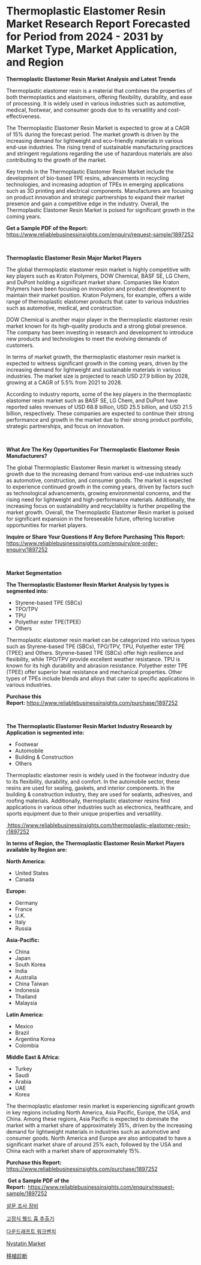 <p><h1>Thermoplastic Elastomer Resin Market Research Report Forecasted for Period from 2024 -  2031 by Market Type, Market Application, and Region</h1></p><p><strong>Thermoplastic Elastomer Resin Market Analysis and Latest Trends</strong></p>
<p><p>Thermoplastic elastomer resin is a material that combines the properties of both thermoplastics and elastomers, offering flexibility, durability, and ease of processing. It is widely used in various industries such as automotive, medical, footwear, and consumer goods due to its versatility and cost-effectiveness.</p><p>The Thermoplastic Elastomer Resin Market is expected to grow at a CAGR of 15% during the forecast period. The market growth is driven by the increasing demand for lightweight and eco-friendly materials in various end-use industries. The rising trend of sustainable manufacturing practices and stringent regulations regarding the use of hazardous materials are also contributing to the growth of the market.</p><p>Key trends in the Thermoplastic Elastomer Resin Market include the development of bio-based TPE resins, advancements in recycling technologies, and increasing adoption of TPEs in emerging applications such as 3D printing and electrical components. Manufacturers are focusing on product innovation and strategic partnerships to expand their market presence and gain a competitive edge in the industry. Overall, the Thermoplastic Elastomer Resin Market is poised for significant growth in the coming years.</p></p>
<p><strong>Get a Sample PDF of the Report:&nbsp;</strong> <a href="https://www.reliablebusinessinsights.com/enquiry/request-sample/1897252">https://www.reliablebusinessinsights.com/enquiry/request-sample/1897252</a></p>
<p>&nbsp;</p>
<p><strong>Thermoplastic Elastomer Resin Major Market Players</strong></p>
<p><p>The global thermoplastic elastomer resin market is highly competitive with key players such as Kraton Polymers, DOW Chemical, BASF SE, LG Chem, and DuPont holding a significant market share. Companies like Kraton Polymers have been focusing on innovation and product development to maintain their market position. Kraton Polymers, for example, offers a wide range of thermoplastic elastomer products that cater to various industries such as automotive, medical, and construction.</p><p>DOW Chemical is another major player in the thermoplastic elastomer resin market known for its high-quality products and a strong global presence. The company has been investing in research and development to introduce new products and technologies to meet the evolving demands of customers.</p><p>In terms of market growth, the thermoplastic elastomer resin market is expected to witness significant growth in the coming years, driven by the increasing demand for lightweight and sustainable materials in various industries. The market size is projected to reach USD 27.9 billion by 2028, growing at a CAGR of 5.5% from 2021 to 2028.</p><p>According to industry reports, some of the key players in the thermoplastic elastomer resin market such as BASF SE, LG Chem, and DuPont have reported sales revenues of USD 68.8 billion, USD 25.5 billion, and USD 21.5 billion, respectively. These companies are expected to continue their strong performance and growth in the market due to their strong product portfolio, strategic partnerships, and focus on innovation.</p></p>
<p>&nbsp;</p>
<p><strong>What Are The Key Opportunities For Thermoplastic Elastomer Resin Manufacturers?</strong></p>
<p><p>The global Thermoplastic Elastomer Resin market is witnessing steady growth due to the increasing demand from various end-use industries such as automotive, construction, and consumer goods. The market is expected to experience continued growth in the coming years, driven by factors such as technological advancements, growing environmental concerns, and the rising need for lightweight and high-performance materials. Additionally, the increasing focus on sustainability and recyclability is further propelling the market growth. Overall, the Thermoplastic Elastomer Resin market is poised for significant expansion in the foreseeable future, offering lucrative opportunities for market players.</p></p>
<p><strong>Inquire or Share Your Questions If Any Before Purchasing This Report:</strong> <a href="https://www.reliablebusinessinsights.com/enquiry/pre-order-enquiry/1897252">https://www.reliablebusinessinsights.com/enquiry/pre-order-enquiry/1897252</a></p>
<p>&nbsp;</p>
<p><strong>Market Segmentation</strong></p>
<p><strong>The Thermoplastic Elastomer Resin Market Analysis by types is segmented into:</strong></p>
<p><ul><li>Styrene-based TPE (SBCs)</li><li>TPO/TPV</li><li>TPU</li><li>Polyether ester TPE(TPEE)</li><li>Others</li></ul></p>
<p><p>Thermoplastic elastomer resin market can be categorized into various types such as Styrene-based TPE (SBCs), TPO/TPV, TPU, Polyether ester TPE (TPEE) and Others. Styrene-based TPE (SBCs) offer high resilience and flexibility, while TPO/TPV provide excellent weather resistance. TPU is known for its high durability and abrasion resistance. Polyether ester TPE (TPEE) offer superior heat resistance and mechanical properties. Other types of TPEs include blends and alloys that cater to specific applications in various industries.</p></p>
<p><strong>Purchase this Report:&nbsp;</strong><a href="https://www.reliablebusinessinsights.com/purchase/1897252">https://www.reliablebusinessinsights.com/purchase/1897252</a></p>
<p>&nbsp;</p>
<p><strong>The Thermoplastic Elastomer Resin Market Industry Research by Application is segmented into:</strong></p>
<p><ul><li>Footwear</li><li>Automobile</li><li>Building & Construction</li><li>Others</li></ul></p>
<p><p>Thermoplastic elastomer resin is widely used in the footwear industry due to its flexibility, durability, and comfort. In the automobile sector, these resins are used for sealing, gaskets, and interior components. In the building & construction industry, they are used for sealants, adhesives, and roofing materials. Additionally, thermoplastic elastomer resins find applications in various other industries such as electronics, healthcare, and sports equipment due to their unique properties and versatility.</p></p>
<p><a href="https://www.reliablebusinessinsights.com/thermoplastic-elastomer-resin-r1897252">&nbsp;https://www.reliablebusinessinsights.com/thermoplastic-elastomer-resin-r1897252</a></p>
<p><strong>In terms of Region, the Thermoplastic Elastomer Resin Market Players available by Region are:</strong></p>
<p>
    <p> <strong> North America: </strong>
        <ul>
            <li>United States</li>
            <li>Canada</li>
        </ul>
        </p> 
    <p> <strong> Europe: </strong>
        <ul>
            <li>Germany</li>
            <li>France</li>
            <li>U.K.</li>
            <li>Italy</li>
            <li>Russia</li>
        </ul>
        </p> 
    <p> <strong> Asia-Pacific: </strong>
        <ul>
            <li>China</li>
            <li>Japan</li>
            <li>South Korea</li>
            <li>India</li>
            <li>Australia</li>
            <li>China Taiwan</li>
            <li>Indonesia</li>
            <li>Thailand</li>
            <li>Malaysia</li>
        </ul>
        </p> 
    <p> <strong> Latin America: </strong>
        <ul>
            <li>Mexico</li>
            <li>Brazil</li>
            <li>Argentina Korea</li>
            <li>Colombia</li>
        </ul>
        </p> 
    <p> <strong> Middle East & Africa: </strong>
        <ul>
            <li>Turkey</li>
            <li>Saudi</li>
            <li>Arabia</li>
            <li>UAE</li>
            <li>Korea</li>
        </ul>
    </p>
    </p>
<p><p>The thermoplastic elastomer resin market is experiencing significant growth in key regions including North America, Asia Pacific, Europe, the USA, and China. Among these regions, Asia Pacific is expected to dominate the market with a market share of approximately 35%, driven by the increasing demand for lightweight materials in industries such as automotive and consumer goods. North America and Europe are also anticipated to have a significant market share of around 25% each, followed by the USA and China each with a market share of approximately 15%.</p></p>
<p><strong>Purchase this Report: </strong><a href="https://www.reliablebusinessinsights.com/purchase/1897252">https://www.reliablebusinessinsights.com/purchase/1897252</a></p>
<p>&nbsp;<strong>Get a Sample PDF of the Report:&nbsp;&nbsp;</strong><a href="https://www.reliablebusinessinsights.com/enquiry/request-sample/1897252">https://www.reliablebusinessinsights.com/enquiry/request-sample/1897252</a></p>
<p><strong></strong></p>
<p><p><a href="https://github.com/naiemislamrayan2/Market-Research-Report-List-1/blob/main/5899916140787.md">설문 조사 장비</a></p><p><a href="https://medium.com/@basmakahin54/%EC%A0%95%EC%A7%80-%EC%9A%A9%EC%A0%91-%EC%97%B0%EA%B8%B0-%EC%B6%94%EC%B6%9C%EA%B8%B0-%EC%8B%9C%EC%9E%A5-%EB%8F%99%ED%96%A5-%EB%B0%8F-%EB%B6%84%EC%84%9D-%EB%AF%B8%EB%9E%98-%EC%84%B1%EC%9E%A5%EC%9D%84-%EC%9C%84%ED%95%9C-%EA%B8%B0%ED%9A%8C-%EB%B0%8F-%EB%8F%84%EC%A0%84-2024-2031-75f454940e47">고정식 웰드 흄 추출기</a></p><p><a href="https://medium.com/@salennagilmor1/%EB%8B%A4%EC%9A%B4%EB%93%9C%EB%9E%98%ED%94%84%ED%8A%B8-%EC%9B%8C%ED%81%AC-%EB%B2%A4%EC%B9%98-%EC%8B%9C%EC%9E%A5-%EB%B3%B4%EA%B3%A0%EC%84%9C-%EC%A0%9C%ED%92%88-%EC%9C%A0%ED%98%95-%ED%95%84%ED%84%B0-%ED%8F%AC%ED%95%A8-%ED%95%84%ED%84%B0-%EB%AF%B8%ED%8F%AC%ED%95%A8-%EC%B5%9C%EC%A2%85-%EC%82%AC%EC%9A%A9%EC%B2%98-%EC%9A%A9%EC%A0%91-%EA%B7%B8%EB%9D%BC%EC%9D%B8%EB%94%A9-%ED%94%8C%EB%9D%BC%EC%A6%88%EB%A7%88-%EC%BB%A4%ED%8C%85-%EA%B8%B0%ED%83%80-%EA%B7%B8%EB%A6%AC%EA%B3%A0-%EC%A7%80%EC%97%AD-2024%EB%85%84-2031%EB%85%84-f99e51a17318">다운드래프트 워크벤치</a></p><p><a href="https://github.com/gcimaudf65/Market-Research-Report-List-1/blob/main/nystatin-market.md">Nystatin Market</a></p><p><a href="https://github.com/MacyOrn/Market-Research-Report-List-1/blob/main/1326473135289.md">移植診断</a></p></p>